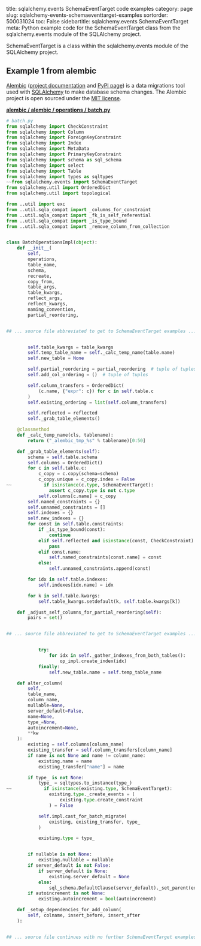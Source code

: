 title: sqlalchemy.events SchemaEventTarget code examples
category: page
slug: sqlalchemy-events-schemaeventtarget-examples
sortorder: 500031024
toc: False
sidebartitle: sqlalchemy.events SchemaEventTarget
meta: Python example code for the SchemaEventTarget class from the sqlalchemy.events module of the SQLAlchemy project.


SchemaEventTarget is a class within the sqlalchemy.events module of the SQLAlchemy project.


## Example 1 from alembic
[Alembic](https://github.com/sqlalchemy/alembic)
([project documentation](https://alembic.sqlalchemy.org/) and
[PyPI page](https://pypi.org/project/alembic/))
is a data migrations tool used with [SQLAlchemy](/sqlalchemy.html) to make
database schema changes. The Alembic project is open sourced under the
[MIT license](https://github.com/sqlalchemy/alembic/blob/master/LICENSE).

[**alembic / alembic / operations / batch.py**](https://github.com/sqlalchemy/alembic/blob/master/alembic/operations/batch.py)

```python
# batch.py
from sqlalchemy import CheckConstraint
from sqlalchemy import Column
from sqlalchemy import ForeignKeyConstraint
from sqlalchemy import Index
from sqlalchemy import MetaData
from sqlalchemy import PrimaryKeyConstraint
from sqlalchemy import schema as sql_schema
from sqlalchemy import select
from sqlalchemy import Table
from sqlalchemy import types as sqltypes
~~from sqlalchemy.events import SchemaEventTarget
from sqlalchemy.util import OrderedDict
from sqlalchemy.util import topological

from ..util import exc
from ..util.sqla_compat import _columns_for_constraint
from ..util.sqla_compat import _fk_is_self_referential
from ..util.sqla_compat import _is_type_bound
from ..util.sqla_compat import _remove_column_from_collection


class BatchOperationsImpl(object):
    def __init__(
        self,
        operations,
        table_name,
        schema,
        recreate,
        copy_from,
        table_args,
        table_kwargs,
        reflect_args,
        reflect_kwargs,
        naming_convention,
        partial_reordering,


## ... source file abbreviated to get to SchemaEventTarget examples ...


        self.table_kwargs = table_kwargs
        self.temp_table_name = self._calc_temp_name(table.name)
        self.new_table = None

        self.partial_reordering = partial_reordering  # tuple of tuples
        self.add_col_ordering = ()  # tuple of tuples

        self.column_transfers = OrderedDict(
            (c.name, {"expr": c}) for c in self.table.c
        )
        self.existing_ordering = list(self.column_transfers)

        self.reflected = reflected
        self._grab_table_elements()

    @classmethod
    def _calc_temp_name(cls, tablename):
        return ("_alembic_tmp_%s" % tablename)[0:50]

    def _grab_table_elements(self):
        schema = self.table.schema
        self.columns = OrderedDict()
        for c in self.table.c:
            c_copy = c.copy(schema=schema)
            c_copy.unique = c_copy.index = False
~~            if isinstance(c.type, SchemaEventTarget):
                assert c_copy.type is not c.type
            self.columns[c.name] = c_copy
        self.named_constraints = {}
        self.unnamed_constraints = []
        self.indexes = {}
        self.new_indexes = {}
        for const in self.table.constraints:
            if _is_type_bound(const):
                continue
            elif self.reflected and isinstance(const, CheckConstraint):
                pass
            elif const.name:
                self.named_constraints[const.name] = const
            else:
                self.unnamed_constraints.append(const)

        for idx in self.table.indexes:
            self.indexes[idx.name] = idx

        for k in self.table.kwargs:
            self.table_kwargs.setdefault(k, self.table.kwargs[k])

    def _adjust_self_columns_for_partial_reordering(self):
        pairs = set()


## ... source file abbreviated to get to SchemaEventTarget examples ...


            try:
                for idx in self._gather_indexes_from_both_tables():
                    op_impl.create_index(idx)
            finally:
                self.new_table.name = self.temp_table_name

    def alter_column(
        self,
        table_name,
        column_name,
        nullable=None,
        server_default=False,
        name=None,
        type_=None,
        autoincrement=None,
        **kw
    ):
        existing = self.columns[column_name]
        existing_transfer = self.column_transfers[column_name]
        if name is not None and name != column_name:
            existing.name = name
            existing_transfer["name"] = name

        if type_ is not None:
            type_ = sqltypes.to_instance(type_)
~~            if isinstance(existing.type, SchemaEventTarget):
                existing.type._create_events = (
                    existing.type.create_constraint
                ) = False

            self.impl.cast_for_batch_migrate(
                existing, existing_transfer, type_
            )

            existing.type = type_


        if nullable is not None:
            existing.nullable = nullable
        if server_default is not False:
            if server_default is None:
                existing.server_default = None
            else:
                sql_schema.DefaultClause(server_default)._set_parent(existing)
        if autoincrement is not None:
            existing.autoincrement = bool(autoincrement)

    def _setup_dependencies_for_add_column(
        self, colname, insert_before, insert_after
    ):


## ... source file continues with no further SchemaEventTarget examples...

```

